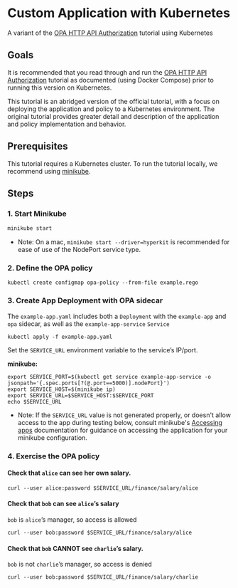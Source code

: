 # Custom Application with Kubernetes

A variant of the [OPA HTTP API Authorization](https://www.openpolicyagent.org/docs/latest/http-api-authorization/) tutorial using Kubernetes

## Goals

It is recommended that you read through and run the [OPA HTTP API Authorization](https://www.openpolicyagent.org/docs/latest/http-api-authorization/) tutorial as documented (using Docker Compose) prior to running this version on Kubernetes.

This tutorial is an abridged version of the official tutorial, with a focus on deploying the application and policy to a Kubernetes environment. The original tutorial provides greater detail and description of the application and policy implementation and behavior.

## Prerequisites

This tutorial requires a Kubernetes cluster.  To run the tutorial locally, we recommend using [minikube](https://minikube.sigs.k8s.io/docs/start/).

## Steps

### 1. Start Minikube

```bash
minikube start
```
*  Note: On a mac, `minikube start --driver=hyperkit` is recommended for ease of use of the NodePort service type.


### 2. Define the OPA policy

```
kubectl create configmap opa-policy --from-file example.rego
```

### 3. Create App Deployment with OPA sidecar

The `example-app.yaml` includes both a `Deployment` with the `example-app` and `opa` sidecar, as well as the `example-app-service` `Service`

```
kubectl apply -f example-app.yaml
```

Set the `SERVICE_URL` environment variable to the service’s IP/port.

**minikube:**
```
export SERVICE_PORT=$(kubectl get service example-app-service -o jsonpath='{.spec.ports[?(@.port==5000)].nodePort}')
export SERVICE_HOST=$(minikube ip)
export SERVICE_URL=$SERVICE_HOST:$SERVICE_PORT
echo $SERVICE_URL
```

* Note: If the `SERVICE_URL` value is not generated properly, or doesn't allow access to the app during testing below, consult minikube's [Accessing apps](https://minikube.sigs.k8s.io/docs/handbook/accessing/) documentation for guidance on accessing the application for your minikube configuration.

### 4. Exercise the OPA policy

#### Check that `alice` can see her own salary.

```
curl --user alice:password $SERVICE_URL/finance/salary/alice
```

#### Check that `bob` can see `alice`’s salary
`bob` is `alice`’s manager, so access is allowed

```
curl --user bob:password $SERVICE_URL/finance/salary/alice
```

#### Check that `bob` CANNOT see `charlie`’s salary.
`bob` is not `charlie`’s manager, so access is denied

```
curl --user bob:password $SERVICE_URL/finance/salary/charlie
```
